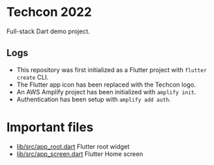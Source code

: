 # Techcon 2022

Full-stack Dart demo project.

## Logs

- This repository was first initialized as a Flutter project with `flutter create` CLI.
- The Flutter app icon has been replaced with the Techcon logo.
- An AWS Amplify project has been initialized with `amplify init`.
- Authentication has been setup with `amplify add auth`.

# Important files

- [lib/src/app_root.dart](lib/src/app_root.dart) Flutter root widget
- [lib/src/app_screen.dart](lib/src/app_screen.dart) Flutter Home screen
